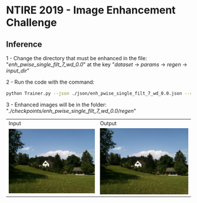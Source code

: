 # NTIRE 2019 - Image Enhancement Challenge

## Inference

1 - Change the directory that must be enhanced in the file: "_enh\_pwise\_single\_filt\_7\_wd\_0.0_" at the key "_dataset_ &rightarrow; _params_ &rightarrow; _regen_ &rightarrow; _input_dir_"

2 - Run the code with the command:

```sh
python Trainer.py --json ./json/enh_pwise_single_filt_7_wd_0.0.json --regen
```

3 - Enhanced images will be in the folder: "_./checkpoints/enh_pwise_single_filt_7_wd_0.0/regen_"

<table style="border:none;">
<tr>
<td>Input</td>
<td>Output</td>
</tr>
<tr>
  <td><img src="https://raw.githubusercontent.com/dros1986/content-preserving-tone-adjustment-for-image-enhancement/master/images/in.jpg" width="430"></td>
  <td><img src="https://raw.githubusercontent.com/dros1986/content-preserving-tone-adjustment-for-image-enhancement/master/images/in.jpg" width="430"></td>
</tr>
</table>
